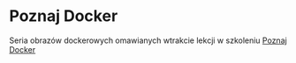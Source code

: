 # Poznaj Docker

Seria obrazów dockerowych omawianych wtrakcie lekcji w szkoleniu [Poznaj Docker](https://poznajdocker.pl)

